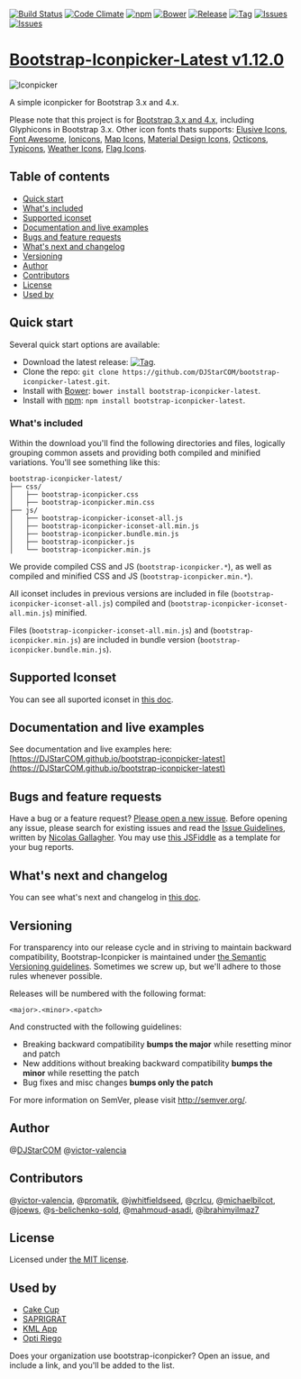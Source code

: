 [![Build Status](https://travis-ci.org/DJStarCOM/bootstrap-iconpicker-latest.svg?branch=master)](https://travis-ci.org/DJStarCOM/bootstrap-iconpicker-latest)
[![Code Climate](https://codeclimate.com/github/DJStarCOM/bootstrap-iconpicker-latest/badges/gpa.svg)](https://codeclimate.com/github/DJStarCOM/bootstrap-iconpicker-latest)
[![npm](https://img.shields.io/npm/v/bootstrap-iconpicker-latest.svg)](https://npmjs.org/package/bootstrap-iconpicker-latest)
[![Bower](https://img.shields.io/bower/v/bootstrap-iconpicker-latest.svg)](https://bower.io/search/?q=bootstrap-iconpicker-latest)
[![Release](https://img.shields.io/github/release/DJStarCOM/bootstrap-iconpicker-latest.svg)](https://github.com/DJStarCOM/bootstrap-iconpicker-latest/releases)
[![Tag](https://img.shields.io/github/tag/DJStarCOM/bootstrap-iconpicker-latest.svg)](https://github.com/DJStarCOM/bootstrap-iconpicker-latest/tags)
[![Issues](https://img.shields.io/github/issues/DJStarCOM/bootstrap-iconpicker-latest.svg)](https://github.com/DJStarCOM/bootstrap-iconpicker-latest/issues?q=is%3Aopen)
[![Issues](https://img.shields.io/badge/license-MIT-red.svg)](https://github.com/DJStarCOM/bootstrap-iconpicker-latest/blob/master/LICENSE)

# [Bootstrap-Iconpicker-Latest v1.12.0](https://djstarcom.github.io/bootstrap-iconpicker-latest/)
![Iconpicker](bootstrap-iconpicker_4x.png)

A simple iconpicker for Bootstrap 3.x and 4.x.

Please note that this project is for [Bootstrap 3.x and 4.x](http://getbootstrap.com/), including Glyphicons in Bootstrap 3.x.
Other icon fonts thats supports: [Elusive Icons](http://press.codes/downloads/elusive-icons-webfont/), [Font Awesome](http://fontawesome.io/), [Ionicons](http://ionicons.com/), [Map Icons](http://map-icons.com/), [Material Design Icons](http://zavoloklom.github.io/material-design-iconic-font/), [Octicons](https://octicons.github.com/), [Typicons](http://typicons.com), [Weather Icons](http://erikflowers.github.io/weather-icons/), [Flag Icons](http://flag-icon-css.lip.is/).

## Table of contents
- [Quick start](#quick-start)
- [What's included](#whats-included)
- [Supported iconset](#supported-iconset)
- [Documentation and live examples](#documentation-and-live-examples)
- [Bugs and feature requests](#bugs-and-feature-requests)
- [What's next and changelog](#whats-next-and-changelog)
- [Versioning](#versioning)
- [Author](#author)
- [Contributors](#contributors)
- [License](#license)
- [Used by](#used-by)

## Quick start

Several quick start options are available:

- Download the latest release: [![Tag](https://img.shields.io/github/release/DJStarCOM/bootstrap-iconpicker-latest.svg)](https://github.com/DJStarCOM/bootstrap-iconpicker-latest/archive/v1.12.0.zip).
- Clone the repo: `git clone https://github.com/DJStarCOM/bootstrap-iconpicker-latest.git`.
- Install with [Bower](https://bower.io): `bower install bootstrap-iconpicker-latest`.
- Install with [npm](https://www.npmjs.com): `npm install bootstrap-iconpicker-latest`.

### What's included
Within the download you'll find the following directories and files, logically grouping common assets and providing both compiled and minified variations. You'll see something like this:

```
bootstrap-iconpicker-latest/
├── css/
│   ├── bootstrap-iconpicker.css
│   ├── bootstrap-iconpicker.min.css
├── js/
│   ├── bootstrap-iconpicker-iconset-all.js
│   ├── bootstrap-iconpicker-iconset-all.min.js
│   ├── bootstrap-iconpicker.bundle.min.js
│   ├── bootstrap-iconpicker.js
│   └── bootstrap-iconpicker.min.js
```

We provide compiled CSS and JS (`bootstrap-iconpicker.*`), as well as compiled and minified CSS and JS (`bootstrap-iconpicker.min.*`).

All iconset includes in previous versions are included in file (`bootstrap-iconpicker-iconset-all.js`) compiled and (`bootstrap-iconpicker-iconset-all.min.js`) minified.

Files (`bootstrap-iconpicker-iconset-all.min.js`) and (`bootstrap-iconpicker.min.js`) are included in bundle version (`bootstrap-iconpicker.bundle.min.js`).

## Supported Iconset
You can see all suported iconset in [this doc](docs/SUPPORTED.md).

## Documentation and live examples
See documentation and live examples here: [https://DJStarCOM.github.io/bootstrap-iconpicker-latest](https://DJStarCOM.github.io/bootstrap-iconpicker-latest)

## Bugs and feature requests
Have a bug or a feature request? [Please open a new issue](https://github.com/DJStarCOM/bootstrap-iconpicker-latest/issues). Before opening any issue, please search for existing issues and read the [Issue Guidelines](https://github.com/necolas/issue-guidelines), written by [Nicolas Gallagher](https://github.com/necolas/).
You may use [this JSFiddle](https://jsfiddle.net/stsepeniuk/uh0c6grk/) as a template for your bug reports.

## What's next and changelog
You can see what's next and changelog in [this doc](docs/CHANGELOG.md).

## Versioning
For transparency into our release cycle and in striving to maintain backward compatibility, Bootstrap-Iconpicker is maintained under [the Semantic Versioning guidelines](http://semver.org/). Sometimes we screw up, but we'll adhere to those rules whenever possible.

Releases will be numbered with the following format:

`<major>.<minor>.<patch>`

And constructed with the following guidelines:

- Breaking backward compatibility **bumps the major** while resetting minor and patch
- New additions without breaking backward compatibility **bumps the minor** while resetting the patch
- Bug fixes and misc changes **bumps only the patch**

For more information on SemVer, please visit <http://semver.org/>.

## Author
@[DJStarCOM](https://github.com/DJStarCOM)
@[victor-valencia](https://github.com/victor-valencia)

## Contributors
@[victor-valencia](https://github.com/victor-valencia), @[promatik](https://github.com/promatik), @[jwhitfieldseed](https://github.com/jwhitfieldseed), @[crlcu](https://github.com/crlcu), @[michaelbilcot](https://github.com/michaelbilcot), @[joews](https://github.com/joews), @[s-belichenko-sold](https://github.com/s-belichenko-sold), @[mahmoud-asadi](https://github.com/mahmoud-asadi), @[ibrahimyilmaz7](https://github.com/ibrahimyilmaz7)

## License
Licensed under [the MIT license](LICENSE).

## Used by
- [Cake Cup](https://cake-cup.herokuapp.com/)
- [SAPRIGRAT](https://www.saprigrat.mx/)
- [KML App](https://kml-riegotec.herokuapp.com/)
- [Opti Riego](https://optiriego.herokuapp.com/)

Does your organization use bootstrap-iconpicker?
Open an issue, and include a link, and you'll be added to the list.
